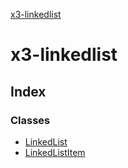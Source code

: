 [x3-linkedlist](README.md)

# x3-linkedlist

## Index

### Classes

* [LinkedList](classes/linkedlist.md)
* [LinkedListItem](classes/linkedlistitem.md)
